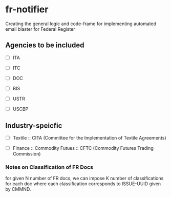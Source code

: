 # fr-notifier
Creating the general logic and code-frame for implementing automated email blaster for Federal Register


## Agencies to be included 
- [ ] ITA
- [ ] ITC
- [ ] DOC
- [ ] BIS
- [ ] USTR
- [ ] USCBP


## Industry-speicfic 
- [ ] Textile :: CITA (Committee for the Implementation of Textile Agreements)
- [ ] Finance :: Commodity Futues :: CFTC (Commodity Futures Trading Commission)


### Notes on Classification of FR Docs

for given N number of FR docs, we can impose K number of classifications for each doc where each classification corresponds to ISSUE-UUID given by CMMND.
